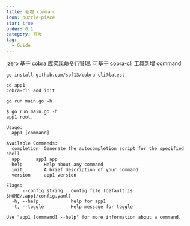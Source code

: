 ```yaml
---
title: 新增 command
icon: puzzle-piece
star: true
order: 0.1
category: 开发
tag:
  - Guide
---
```


jzero 基于 [cobra](https://github.com/spf13/cobra) 库实现命令行管理. 可基于 [cobra-cli](https://github.com/spf13/cobra-cli) 工具新增 command.

```shell
go install github.com/spf13/cobra-cli@latest

cd app1
cobra-cli add init

go run main.go -h

$ go run main.go -h
app1 root.

Usage:
  app1 [command]

Available Commands:
  completion  Generate the autocompletion script for the specified shell
  app      app1 app
  help        Help about any command
  init        A brief description of your command
  version     app1 version

Flags:
      --config string   config file (default is $HOME/.app1/config.yaml)
  -h, --help            help for app1
  -t, --toggle          Help message for toggle

Use "app1 [command] --help" for more information about a command.
```